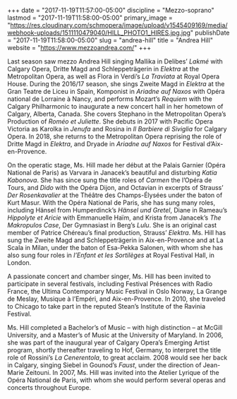 +++
date = "2017-11-19T11:57:00-05:00"
discipline = "Mezzo-soprano"
lastmod = "2017-11-19T11:58:00-05:00"
primary_image = "https://res.cloudinary.com/schmopera/image/upload/v1545409169/media/webhook-uploads/1511110479040/HILL_PHOTO1_HIRES.jpg.jpg"
publishDate = "2017-11-19T11:58:00-05:00"
slug = "andrea-hill"
title = "Andrea Hill"
website = "https://www.mezzoandrea.com/"
+++

Last season saw mezzo Andrea Hill singing Mallika in Delibes’ *Lakmé* with Calgary Opera, Dritte Magd and Schleppeträgerin in *Elektra* at the Metropolitan Opera, as well as Flora in Verdi’s *La Traviata* at Royal Opera House. During the 2016/17 season, she sings Zweite Magd in *Elektra* at the Gran Teatre de Liceu in Spain, Komponist in *Ariadne auf Naxos* with Opéra national de Lorraine à Nancy, and performs Mozart’s *Requiem* with the Calgary Philharmonic to inaugurate a new concert hall in her hometown of Calgary, Alberta, Canada. She covers Stephano in the Metropolitan Opera’s Production of *Roméo et Juliette*. She debuts in 2017 with Pacific Opera Victoria as Karolka in *Jenufa* and Rosina in *Il Barbiere di Siviglia* for Calgary Opera. In 2018, she returns to the Metropolitan Opera reprising the role of Dritte Magd in *Elektra*, and Dryade in *Ariadne auf Naxos* for Festival d’Aix-en-Provence.

On the operatic stage, Ms. Hill made her début at the Palais Garnier (Opéra National de Paris) as Varvara in Janacek’s beautiful and disturbing *Katia Kabonova*.  She has since sung the title roles of *Carmen* the l’Opéra de Tours, and *Dido* with the Opéra Dijon, and Octavian in excerpts of Strauss’ *Der Rosenkavalier* at the Théâtre des Champs-Élysées under the baton of Kurt Masur. With the Opéra National de Paris, she has sung many roles, including Hänsel from Humperdinck’s *Hänsel und Gretel*, Diane in Rameau’s *Hippolyte et Aricie* with Emmanuelle Haïm, and Krista from Janacek’s *The Makropulos Case*, Der Gymnasiast in Berg’s *Lulu*. She is an original cast member of Patrice Chéreau’s final production, Strauss’ *Elektra*. Ms. Hill has sung the Zweite Magd and Schleppeträgerin in Aix-en-Provence and at La Scala in Milan, under the baton of Esa-Pekka Salonen, with whom she has also sung four roles in *l’Enfant et les Sortilèges* at Royal Festival Hall, in London.

A passionate concert and chamber singer, Ms. Hill has been invited to participate in several festivals, including Festival Présences with Radio France, the Ultima Contemporary Music Festival in Oslo Norway, La Grange de Meslay, Musique à l’Empéri, and Aix-en-Provence. In 2010, she traveled to Chicago to take part in the reputed Stean’s Institute of the Ravinia Festival.

Ms. Hill completed a Bachelor’s of Music – with high distinction – at McGill University, and a Master’s of Music at the University of Maryland. In 2006, she was part of the inaugural year of Calgary Opera’s Emerging Artist program, shortly thereafter traveling to Hof, Germany, to interpret the title role of Rossini’s *La Cenerentola*, to great acclaim. 2008 would see her back in Calgary, singing Siebel in Gounod’s *Faust*, under the direction of Jean-Marie Zeitouni. In 2007, Ms. Hill was invited into the Atelier Lyrique of the Opéra National de Paris, with whom she would perform several operas and concerts throughout Europe.
